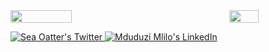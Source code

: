 <!-- ![Mduduzi's GitHub stats](https://github-readme-stats.vercel.app/api?username=MduduziMlilo&show_icons=true&theme=radical) -->

<div style="display: flex; justify-content: space-between;">
  <img align="left" width="44%" src="https://github-readme-stats.vercel.app/api?username=MduduziMlilo&show_icons=true&theme=radical"/>
  
  <img width="30.5%" src="https://github-readme-stats.vercel.app/api/top-langs/?username=MduduziMlilo&layout=compact"/> 
</div> 

<p align="left">
  <a href="http://twitter.com/SeaOatter">
    <img src="https://img.shields.io/badge/Twitter-1DA1F2?style=for-the-badge&logo=twitter&color=plum" alt="Sea Oatter's Twitter"/>
  </a>
  
  <a href="https://linkedin.com/in/mduduzimlilo/">
    <img src="https://img.shields.io/badge/LinkedIn-0077B5?style=for-the-badge&logo=linkedin&color=plum&logoColor=blue" alt="Mduduzi Mlilo's LinkedIn"/>
  </a>
</p>
